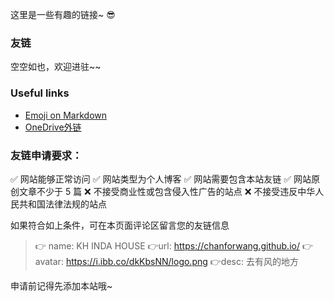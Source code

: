 这里是一些有趣的链接~ :sunglasses:

### 友链
空空如也，欢迎进驻~~

### Useful links

- [Emoji on Markdown](https://gist.github.com/rxaviers/7360908)
- [OneDrive外链](https://onedrive.gimhoy.com/)

### 友链申请要求：
✅ 网站能够正常访问
✅ 网站类型为个人博客
✅ 网站需要包含本站友链
✅ 网站原创文章不少于 5 篇
❌ 不接受商业性或包含侵入性广告的站点
❌ 不接受违反中华人民共和国法律法规的站点

如果符合如上条件，可在本页面评论区留言您的友链信息
> :point_right: name: KH INDA HOUSE
> :point_right:url: https://chanforwang.github.io/
> :point_right:avatar: https://i.ibb.co/dkKbsNN/logo.png
> :point_right:desc: 去有风的地方

申请前记得先添加本站哦~